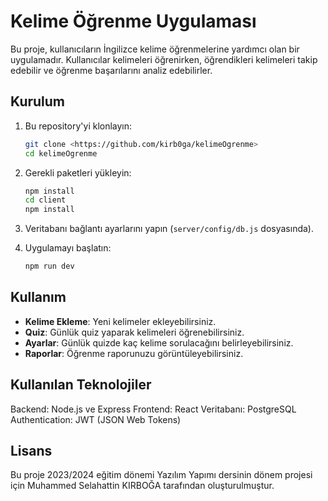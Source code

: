 # Kelime Öğrenme Uygulaması

Bu proje, kullanıcıların İngilizce kelime öğrenmelerine yardımcı olan bir uygulamadır. Kullanıcılar kelimeleri öğrenirken, öğrendikleri kelimeleri takip edebilir ve öğrenme başarılarını analiz edebilirler. 

## Kurulum

1. Bu repository'yi klonlayın:
    ```sh
    git clone <https://github.com/kirb0ga/kelimeOgrenme>
    cd kelimeOgrenme
    ```

2. Gerekli paketleri yükleyin:
    ```sh
    npm install
    cd client
    npm install
    ```

3. Veritabanı bağlantı ayarlarını yapın (`server/config/db.js` dosyasında).

4. Uygulamayı başlatın:
    ```sh
    npm run dev
    ```

## Kullanım

- **Kelime Ekleme**: Yeni kelimeler ekleyebilirsiniz.
- **Quiz**: Günlük quiz yaparak kelimeleri öğrenebilirsiniz.
- **Ayarlar**: Günlük quizde kaç kelime sorulacağını belirleyebilirsiniz.
- **Raporlar**: Öğrenme raporunuzu görüntüleyebilirsiniz.

## Kullanılan Teknolojiler

Backend: Node.js ve Express
Frontend: React
Veritabanı: PostgreSQL
Authentication: JWT (JSON Web Tokens)

## Lisans
Bu proje 2023/2024 eğitim dönemi Yazılım Yapımı dersinin dönem projesi için Muhammed Selahattin KIRBOĞA tarafından oluşturulmuştur.
